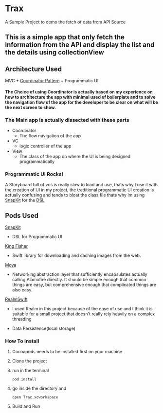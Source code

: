 # Trax
A Sample Project to demo the fetch of data from API Source

## This is a simple app that only fetch the information from the API and display the list and the details using collectionView

## Architecture Used
MVC + [Coordinator Pattern](http://khanlou.com/2015/10/coordinators-redux/) + Programmatic UI

#### The Choice of using Coordinator is actually based on my experience on how to architecture the app with minimal used of boilerplate and to solve the navigation flow of the app for the developer to be clear on what will be the next screen to show. 

### The Main app is actually dissected with these parts
- Coordinator
	- The flow navigation of the app
- VC
	- logic controller of the app
- View
	- The class of the app on where the UI is being designed programmatically
### Programmatic UI Rocks!
A Storyboard full of vcs is really slow to load and use, thats why I use it with the creation of UI in my project, the traditional programmatic UI creation is actually confusing and tends to bloat the class file thats why Im using [SnapKit](https://github.com/SnapKit/SnapKit) for the [DSL](https://www.swiftbysundell.com/articles/building-dsls-in-swift/)

## Pods Used

[SnapKit](https://github.com/SnapKit/SnapKit)
- DSL for Programmatic UI

[King Fisher](https://github.com/onevcat/Kingfisher)
- Swift library for downloading and caching images from the web.

[Moya](https://github.com/Moya/Moya)
- Networking abstraction layer that sufficiently encapsulates actually calling Alamofire directly. It should be simple enough that common things are easy, but comprehensive enough that complicated things are also easy.

[RealmSwift](https://realm.io/docs/swift/latest/)
- I used Realm in this project because of the ease of use and I think it is suitable for a small project that doesn't really rely heavily on a complex threading

- Data Persistence(local storage)

### How To Install

1. Cocoapods needs to be installed first on your machine

2. Clone the project

3. run in the terminal
	
	``` 
	pod install 
	``` 

4. go inside the directory and 
	``` 
	open Trax.xcworkspace
	```

5. Build and Run
